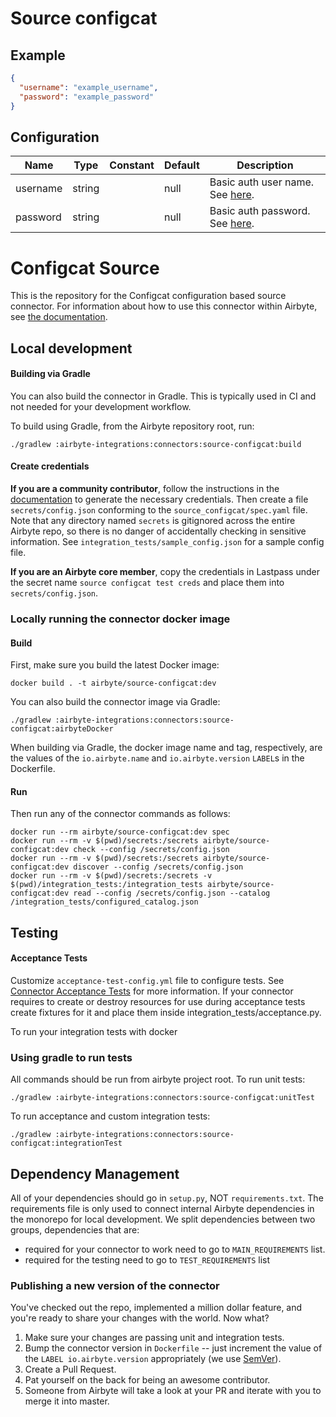# Source configcat

## Example
```json
{
  "username": "example_username",
  "password": "example_password"
}
```

## Configuration
| Name | Type | Constant | Default | Description |
| --- | --- | --- | --- | --- |
|username|string||null|Basic auth user name. See <a href="https://api.configcat.com/docs/#section/Authentication">here</a>.|
|password|string||null|Basic auth password. See <a href="https://api.configcat.com/docs/#section/Authentication">here</a>.|

# Configcat Source

This is the repository for the Configcat configuration based source connector.
For information about how to use this connector within Airbyte, see [the documentation](https://docs.airbyte.io/integrations/sources/configcat).

## Local development

#### Building via Gradle
You can also build the connector in Gradle. This is typically used in CI and not needed for your development workflow.

To build using Gradle, from the Airbyte repository root, run:
```
./gradlew :airbyte-integrations:connectors:source-configcat:build
```

#### Create credentials
**If you are a community contributor**, follow the instructions in the [documentation](https://docs.airbyte.io/integrations/sources/configcat)
to generate the necessary credentials. Then create a file `secrets/config.json` conforming to the `source_configcat/spec.yaml` file.
Note that any directory named `secrets` is gitignored across the entire Airbyte repo, so there is no danger of accidentally checking in sensitive information.
See `integration_tests/sample_config.json` for a sample config file.

**If you are an Airbyte core member**, copy the credentials in Lastpass under the secret name `source configcat test creds`
and place them into `secrets/config.json`.

### Locally running the connector docker image

#### Build
First, make sure you build the latest Docker image:
```
docker build . -t airbyte/source-configcat:dev
```

You can also build the connector image via Gradle:
```
./gradlew :airbyte-integrations:connectors:source-configcat:airbyteDocker
```
When building via Gradle, the docker image name and tag, respectively, are the values of the `io.airbyte.name` and `io.airbyte.version` `LABEL`s in
the Dockerfile.

#### Run
Then run any of the connector commands as follows:
```
docker run --rm airbyte/source-configcat:dev spec
docker run --rm -v $(pwd)/secrets:/secrets airbyte/source-configcat:dev check --config /secrets/config.json
docker run --rm -v $(pwd)/secrets:/secrets airbyte/source-configcat:dev discover --config /secrets/config.json
docker run --rm -v $(pwd)/secrets:/secrets -v $(pwd)/integration_tests:/integration_tests airbyte/source-configcat:dev read --config /secrets/config.json --catalog /integration_tests/configured_catalog.json
```
## Testing

#### Acceptance Tests
Customize `acceptance-test-config.yml` file to configure tests. See [Connector Acceptance Tests](https://docs.airbyte.io/connector-development/testing-connectors/connector-acceptance-tests-reference) for more information.
If your connector requires to create or destroy resources for use during acceptance tests create fixtures for it and place them inside integration_tests/acceptance.py.

To run your integration tests with docker

### Using gradle to run tests
All commands should be run from airbyte project root.
To run unit tests:
```
./gradlew :airbyte-integrations:connectors:source-configcat:unitTest
```
To run acceptance and custom integration tests:
```
./gradlew :airbyte-integrations:connectors:source-configcat:integrationTest
```

## Dependency Management
All of your dependencies should go in `setup.py`, NOT `requirements.txt`. The requirements file is only used to connect internal Airbyte dependencies in the monorepo for local development.
We split dependencies between two groups, dependencies that are:
* required for your connector to work need to go to `MAIN_REQUIREMENTS` list.
* required for the testing need to go to `TEST_REQUIREMENTS` list

### Publishing a new version of the connector
You've checked out the repo, implemented a million dollar feature, and you're ready to share your changes with the world. Now what?
1. Make sure your changes are passing unit and integration tests.
1. Bump the connector version in `Dockerfile` -- just increment the value of the `LABEL io.airbyte.version` appropriately (we use [SemVer](https://semver.org/)).
1. Create a Pull Request.
1. Pat yourself on the back for being an awesome contributor.
1. Someone from Airbyte will take a look at your PR and iterate with you to merge it into master.
